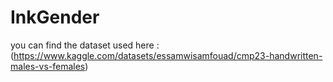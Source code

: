 # InkGender
you can find the dataset used here : (https://www.kaggle.com/datasets/essamwisamfouad/cmp23-handwritten-males-vs-females)
